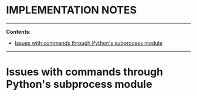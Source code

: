 <h1>IMPLEMENTATION NOTES</h1>

---

**Contents**:

- [Issues with commands through Python's subprocess module](#issues-with-commands-through-pythons-subprocess-module)

---

# Issues with commands through Python's subprocess module